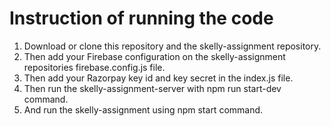 # Instruction of running the code
1. Download or clone this repository and the skelly-assignment repository.
2. Then add your Firebase configuration on the skelly-assignment repositories firebase.config.js file.
3. Then add your Razorpay key id and key secret in the index.js file.
4. Then run the skelly-assignment-server with npm run start-dev command.
5. And run the skelly-assignment using npm start command.

